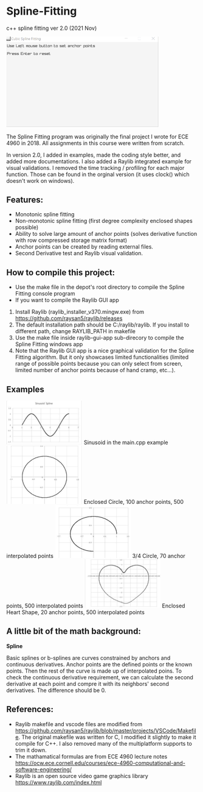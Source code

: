 # Spline-Fitting

c++ spline fitting ver 2.0 (2021 Nov)

<img src="https://github.com/fanyazhi/Spline-Fitting/blob/main/examples/demo.gif" width="400" />

The Spline Fitting program was originally the final project I wrote for ECE 4960 in 2018. All assignments in this course were written from scratch. 

In version 2.0, I added in examples, made the coding style better, and added more documentations. I also added a Raylib integrated example for visual validations. I removed the time tracking / profiling for each major function. Those can be found in the orginal version (it uses clock() which doesn't work on windows). 

## Features:
* Monotonic spline fitting
* Non-monotonic spline fitting (first degree complexity enclosed shapes possible)
* Ability to solve large amount of anchor points (solves derivative function with row compressed storage matrix format)
* Anchor points can be created by reading external files.
* Second Derivative test and Raylib visual validation.

## How to compile this project:
* Use the make file in the depot's root directory to compile the Spline Fitting console program
* If you want to compile the Raylib GUI app
1. Install Raylib (raylib_installer_v370.mingw.exe) from https://github.com/raysan5/raylib/releases
2. The default installation path should be C:/raylib/raylib. If you install to different path, change RAYLIB_PATH in makefile
3. Use the make file inside raylib-gui-app sub-direcory to compile the Spline Fitting windows app
4. Note that the Raylib GUI app is a nice graphical validation for the Spline Fitting algorithm. But it only showcases limited functionalities (limited range of possible points because you can only select from screen, limited number of anchor points because of hand cramp, etc...).

## Examples
<img src="https://github.com/fanyazhi/Spline-Fitting/blob/main/examples/Sinusoid.PNG" width="200" />
Sinusoid in the main.cpp example

<img src="https://github.com/fanyazhi/Spline-Fitting/blob/main/examples/EnclosedCircle_100_500.PNG" width="200" />
Enclosed Circle, 100 anchor points, 500 interpolated points

<img src="https://github.com/fanyazhi/Spline-Fitting/blob/main/examples/QuarterCircle_70_500.PNG" width="200" />
3/4 Circle, 70 anchor points, 500 interpolated points

<img src="https://github.com/fanyazhi/Spline-Fitting/blob/main/examples/HeartShape_20_500.PNG" width="200" />
Enclosed Heart Shape, 20 anchor points, 500 interpolated points

## A little bit of the math background:

**Spline**

Basic splines or b-splines are curves constrained by anchors and continuous derivatives. Anchor points are the defined points or the known points. Then the rest of the curve is made up of interpolated poins. To check the continuous derivative requirement, we can calculate the second derivative at each point and compre it with its neighbors' second derivatives. The difference should be 0. 


## References:
* Raylib makefile and vscode files are modified from https://github.com/raysan5/raylib/blob/master/projects/VSCode/Makefile. The original makefile was written for C, I modified it slightly to make it compile for C++. I also removed many of the multiplatform supports to trim it down. 
* The mathamatical formulas are from ECE 4960 lecture notes https://ocw.ece.cornell.edu/courses/ece-4960-computational-and-software-engineering/
* Raylib is an open source video game graphics library https://www.raylib.com/index.html 
